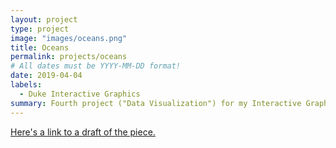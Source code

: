 ```yaml
---
layout: project
type: project
image: "images/oceans.png"
title: Oceans
permalink: projects/oceans
# All dates must be YYYY-MM-DD format!
date: 2019-04-04
labels:
  - Duke Interactive Graphics
summary: Fourth project ("Data Visualization") for my Interactive Graphics class, made using p5.js.
---
```


[Here's a link to a draft of the piece.](https://jasminetanom.github.io/p5js-data-viz/)
